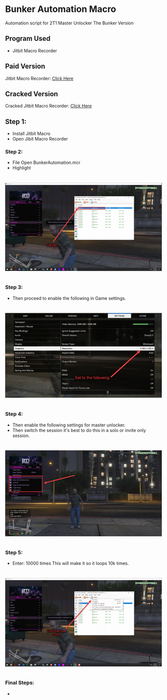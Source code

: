 # Bunker Automation Macro
Automation script for 2T1 Master Unlocker The Bunker Version

## Program Used
- Jitbit Macro Recorder

## Paid Version
Jitbit Macro Recorder: [Click Here](https://www.jitbit.com/macro-recorder/purchase/) 

## Cracked Version
Cracked Jitbit Macro Recorder: [Click Here](https://getintopc.com/softwares/utilities/jitbit-macro-recorder-free-download-1747480/) 


## Step 1:
- Install Jitbit Macro
- Open Jibit Macro Recorder

### Step 2: 
- File Open BunkerAutomation.mcr
- Highlight
#
![Jitbit](./images/Jitbit.png)
#
### Step 3:
- Then proceed to enable the following in Game settings.
#
![settings](./images/yes.png)
#
### Step 4:
- Then enable the following settings for master unlocker.
- Then switch the session it's best to do this in a solo or invite only session.
#
![settings](./images/Step3.png)
#
### Step 5: 
- Enter: 10000 times This will make it so it loops 10k times.
#
![Jitbit](./images/Playx.png)
#
### Final Steps: 
- 
